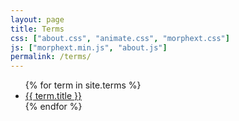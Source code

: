 ```yaml
---
layout: page
title: Terms
css: ["about.css", "animate.css", "morphext.css"]
js: ["morphext.min.js", "about.js"]
permalink: /terms/
---
```


<div class="thi-columns">
  <ul class="tag-post">
  {% for term in site.terms %}
    <a class="post-title" href="{{ site.baseurl }}{{ term.url }}">
      <li>
        {{ term.title }} 
      </li>
    </a>
  {% endfor %}
  </ul>
</div>
